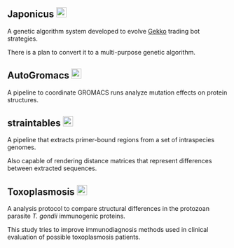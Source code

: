 ## Japonicus [<img src="github-mark.png" width="23">](https://github.com/Gab0/japonicus)

A genetic algorithm system developed to evolve [Gekko]() trading bot strategies.

There is a plan to convert it to a multi-purpose genetic algorithm.

## AutoGromacs [<img src="github-mark.png" width="23">](https://github.com/Gab0/auto-gromacs)

A pipeline to coordinate GROMACS runs analyze mutation effects on protein structures.

## straintables [<img src="github-mark.png" width="23">](https://github.com/Gab0/straintables)

A pipeline that extracts primer-bound regions from a set of intraspecies genomes.

Also capable of rendering distance matrices that represent differences between extracted sequences.

## Toxoplasmosis [<img src="github-mark.png" width="23">](https://github.com/Gab0/toxo-immunodiagnosis-protocol)

A analysis protocol to compare structural differences in the protozoan parasite *T. gondii* immunogenic proteins.

This study tries to improve immunodiagnosis methods used in clinical evaluation of possible toxoplasmosis patients.
